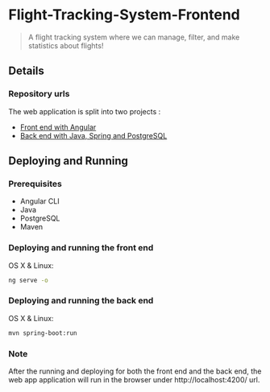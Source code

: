 # Flight-Tracking-System-Frontend
> A flight tracking system where we can manage, filter, and make statistics about flights!

## Details
### Repository urls
The web application is split into two projects :  
- [Front end with Angular](https://github.com/imgergopapp/Flight-Tracking-System-Frontend)  
- [Back end with Java, Spring and PostgreSQL](https://github.com/imgergopapp/Flight-Tracking-System-Backend)

## Deploying and Running

### Prerequisites
- Angular CLI
- Java 
- PostgreSQL
- Maven

### Deploying and running the front end
OS X & Linux:
```sh
ng serve -o
```

### Deploying and running the back end
OS X & Linux:
```sh
mvn spring-boot:run
```
### Note
After the running and deploying for both the front end and the back end, the web app application will run in the browser under http://localhost:4200/ url.
